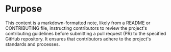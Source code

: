 # Purpose
This content is a markdown-formatted note, likely from a README or CONTRIBUTING file, instructing contributors to review the project's contributing guidelines before submitting a pull request (PR) to the specified GitHub repository. It ensures that contributors adhere to the project's standards and processes.
